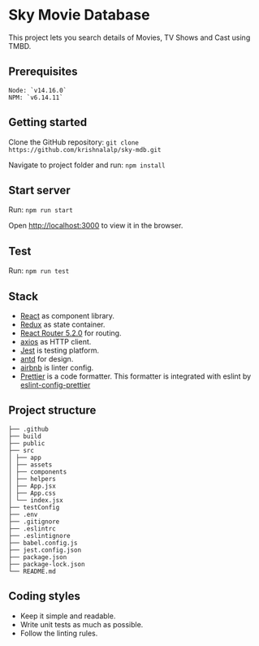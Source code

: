 # Sky Movie Database

This project lets you search details of Movies, TV Shows and Cast using TMBD.

## Prerequisites

    Node: `v14.16.0`
    NPM: `v6.14.11`

## Getting started

Clone the GitHub repository: `git clone https://github.com/krishnalalp/sky-mdb.git`

Navigate to project folder and run: `npm install`

## Start server

Run: `npm run start`

Open [http://localhost:3000](http://localhost:3000) to view it in the browser.

## Test

Run: `npm run test`

## Stack

- [React](https://facebook.github.io/react/) as component library.
- [Redux](http://redux.js.org/) as state container.
- [React Router 5.2.0](https://github.com/ReactTraining/react-router) for routing.
- [axios](https://www.npmjs.com/package/axios) as HTTP client.
- [Jest](https://facebook.github.io/jest/) is testing platform.
- [antd](https://www.npmjs.com/package/antd) for design.
- [airbnb](https://www.npmjs.com/package/eslint-config-airbnb) is linter config.
- [Prettier](https://github.com/prettier/prettier) is a code formatter.
  This formatter is integrated with eslint by [eslint-config-prettier](https://github.com/prettier/eslint-config-prettier)

## Project structure

```
├── .github
├── build
├── public
├── src
│ ├── app
│ ├── assets
│ ├── components
│ ├── helpers
│ ├── App.jsx
│ ├── App.css
│ └── index.jsx
├── testConfig
├── .env
├── .gitignore
├── .eslintrc
├── .eslintignore
├── babel.config.js
├── jest.config.json
├── package.json
├── package-lock.json
└── README.md
```

## Coding styles

- Keep it simple and readable.
- Write unit tests as much as possible.
- Follow the linting rules.
